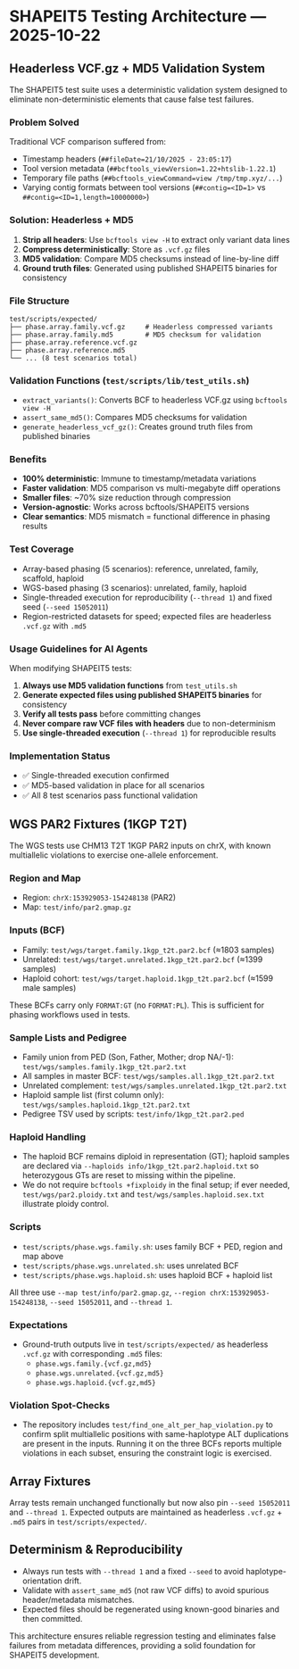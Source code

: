# SHAPEIT5 Testing Architecture — 2025-10-22

## Headerless VCF.gz + MD5 Validation System

The SHAPEIT5 test suite uses a deterministic validation system designed to eliminate non-deterministic elements that cause false test failures.

### Problem Solved
Traditional VCF comparison suffered from:
- Timestamp headers (`##fileDate=21/10/2025 - 23:05:17`)
- Tool version metadata (`##bcftools_viewVersion=1.22+htslib-1.22.1`)
- Temporary file paths (`##bcftools_viewCommand=view /tmp/tmp.xyz/...`)
- Varying contig formats between tool versions (`##contig=<ID=1>` vs `##contig=<ID=1,length=10000000>`)

### Solution: Headerless + MD5
1. **Strip all headers**: Use `bcftools view -H` to extract only variant data lines
2. **Compress deterministically**: Store as `.vcf.gz` files
3. **MD5 validation**: Compare MD5 checksums instead of line-by-line diff
4. **Ground truth files**: Generated using published SHAPEIT5 binaries for consistency

### File Structure
```
test/scripts/expected/
├── phase.array.family.vcf.gz     # Headerless compressed variants
├── phase.array.family.md5        # MD5 checksum for validation
├── phase.array.reference.vcf.gz  
├── phase.array.reference.md5
└── ... (8 test scenarios total)
```

### Validation Functions (`test/scripts/lib/test_utils.sh`)
- `extract_variants()`: Converts BCF to headerless VCF.gz using `bcftools view -H`
- `assert_same_md5()`: Compares MD5 checksums for validation
- `generate_headerless_vcf_gz()`: Creates ground truth files from published binaries

### Benefits
- **100% deterministic**: Immune to timestamp/metadata variations
- **Faster validation**: MD5 comparison vs multi-megabyte diff operations
- **Smaller files**: ~70% size reduction through compression
- **Version-agnostic**: Works across bcftools/SHAPEIT5 versions
- **Clear semantics**: MD5 mismatch = functional difference in phasing results

### Test Coverage
- Array-based phasing (5 scenarios): reference, unrelated, family, scaffold, haploid
- WGS-based phasing (3 scenarios): unrelated, family, haploid
- Single-threaded execution for reproducibility (`--thread 1`) and fixed seed (`--seed 15052011`)
- Region-restricted datasets for speed; expected files are headerless `.vcf.gz` with `.md5`

### Usage Guidelines for AI Agents
When modifying SHAPEIT5 tests:
1. **Always use MD5 validation functions** from `test_utils.sh`
2. **Generate expected files using published SHAPEIT5 binaries** for consistency
3. **Verify all tests pass** before committing changes
4. **Never compare raw VCF files with headers** due to non-determinism
5. **Use single-threaded execution** (`--thread 1`) for reproducible results

### Implementation Status
- ✅ Single-threaded execution confirmed
- ✅ MD5-based validation in place for all scenarios
- ✅ All 8 test scenarios pass functional validation

## WGS PAR2 Fixtures (1KGP T2T)

The WGS tests use CHM13 T2T 1KGP PAR2 inputs on chrX, with known multiallelic violations to exercise one-allele enforcement.

### Region and Map
- Region: `chrX:153929053-154248138` (PAR2)
- Map: `test/info/par2.gmap.gz`

### Inputs (BCF)
- Family: `test/wgs/target.family.1kgp_t2t.par2.bcf` (≈1803 samples)
- Unrelated: `test/wgs/target.unrelated.1kgp_t2t.par2.bcf` (≈1399 samples)
- Haploid cohort: `test/wgs/target.haploid.1kgp_t2t.par2.bcf` (≈1599 male samples)

These BCFs carry only `FORMAT:GT` (no `FORMAT:PL`). This is sufficient for phasing workflows used in tests.

### Sample Lists and Pedigree
- Family union from PED (Son, Father, Mother; drop NA/-1): `test/wgs/samples.family.1kgp_t2t.par2.txt`
- All samples in master BCF: `test/wgs/samples.all.1kgp_t2t.par2.txt`
- Unrelated complement: `test/wgs/samples.unrelated.1kgp_t2t.par2.txt`
- Haploid sample list (first column only): `test/wgs/samples.haploid.1kgp_t2t.par2.txt`
- Pedigree TSV used by scripts: `test/info/1kgp_t2t.par2.ped`

### Haploid Handling
- The haploid BCF remains diploid in representation (GT); haploid samples are declared via `--haploids info/1kgp_t2t.par2.haploid.txt` so heterozygous GTs are reset to missing within the pipeline.
- We do not require `bcftools +fixploidy` in the final setup; if ever needed, `test/wgs/par2.ploidy.txt` and `test/wgs/samples.haploid.sex.txt` illustrate ploidy control.

### Scripts
- `test/scripts/phase.wgs.family.sh`: uses family BCF + PED, region and map above
- `test/scripts/phase.wgs.unrelated.sh`: uses unrelated BCF
- `test/scripts/phase.wgs.haploid.sh`: uses haploid BCF + haploid list

All three use `--map test/info/par2.gmap.gz`, `--region chrX:153929053-154248138`, `--seed 15052011`, and `--thread 1`.

### Expectations
- Ground-truth outputs live in `test/scripts/expected/` as headerless `.vcf.gz` with corresponding `.md5` files:
  - `phase.wgs.family.{vcf.gz,md5}`
  - `phase.wgs.unrelated.{vcf.gz,md5}`
  - `phase.wgs.haploid.{vcf.gz,md5}`

### Violation Spot-Checks
- The repository includes `test/find_one_alt_per_hap_violation.py` to confirm split multiallelic positions with same-haplotype ALT duplications are present in the inputs. Running it on the three BCFs reports multiple violations in each subset, ensuring the constraint logic is exercised.

## Array Fixtures

Array tests remain unchanged functionally but now also pin `--seed 15052011` and `--thread 1`. Expected outputs are maintained as headerless `.vcf.gz` + `.md5` pairs in `test/scripts/expected/`.

## Determinism & Reproducibility

- Always run tests with `--thread 1` and a fixed `--seed` to avoid haplotype-orientation drift.
- Validate with `assert_same_md5` (not raw VCF diffs) to avoid spurious header/metadata mismatches.
- Expected files should be regenerated using known-good binaries and then committed.

This architecture ensures reliable regression testing and eliminates false failures from metadata differences, providing a solid foundation for SHAPEIT5 development.
